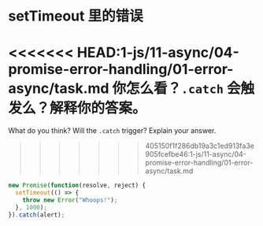 # setTimeout 里的错误

<<<<<<< HEAD:1-js/11-async/04-promise-error-handling/01-error-async/task.md
你怎么看？`.catch` 会触发么？解释你的答案。
=======
What do you think? Will the `.catch` trigger? Explain your answer.
>>>>>>> 405150f1f286db19a3c1ed913fa3e905fcefbe46:1-js/11-async/04-promise-error-handling/01-error-async/task.md

```js
new Promise(function(resolve, reject) {
  setTimeout(() => {
    throw new Error("Whoops!");
  }, 1000);
}).catch(alert);
```
